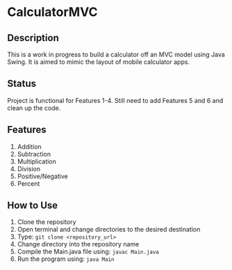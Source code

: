 # CalculatorMVC

## Description

This is a work in progress to build a calculator off an MVC model using Java Swing. It is aimed to mimic the layout of mobile calculator apps.

## Status

Project is functional for Features 1-4. Still need to add Features 5 and 6 and clean up the code.

## Features

1) Addition
2) Subtraction
3) Multiplication
4) Division
5) Positive/Negative
6) Percent

## How to Use

1) Clone the repository
2) Open terminal and change directories to the desired destination
3) Type: `git clone <repository_url>`
4) Change directory into the repository name
5) Compile the Main.java file using: `javac Main.java`
6) Run the program using: `java Main`
